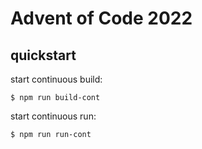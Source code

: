 # Advent of Code 2022

## quickstart

start continuous build:
```
$ npm run build-cont
```

start continuous run:
```
$ npm run run-cont
```
